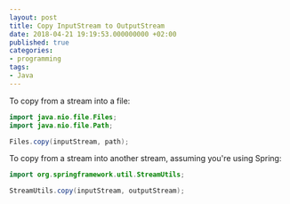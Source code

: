 ```yaml
---
layout: post
title: Copy InputStream to OutputStream
date: 2018-04-21 19:19:53.000000000 +02:00
published: true
categories:
- programming
tags:
- Java
---
```


To copy from a stream into a file:

```java
import java.nio.file.Files;
import java.nio.file.Path;

Files.copy(inputStream, path);
```

To copy from a stream into another stream, assuming you're using Spring:

```java
import org.springframework.util.StreamUtils;

StreamUtils.copy(inputStream, outputStream);
```
